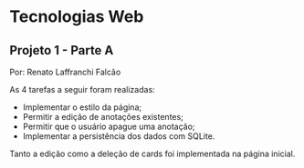 # Tecnologias Web
## Projeto 1 - Parte A

Por: Renato Laffranchi Falcão

As 4 tarefas a seguir foram realizadas:

- Implementar o estilo da página;
- Permitir a edição de anotações existentes;
- Permitir que o usuário apague uma anotação;
- Implementar a persistência dos dados com SQLite.

Tanto a edição como a deleção de cards foi implementada na página inicial.
